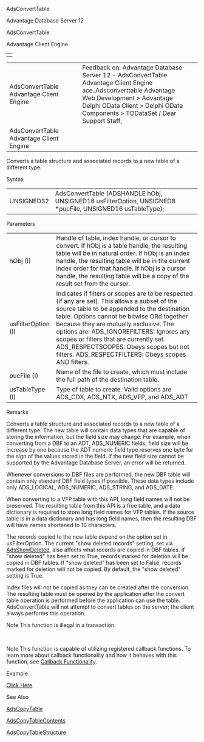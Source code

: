 AdsConvertTable




Advantage Database Server 12  

AdsConvertTable

Advantage Client Engine

|  |
| --- |
|  |

|  |  |  |  |  |
| --- | --- | --- | --- | --- |
| AdsConvertTable  Advantage Client Engine |  |  | Feedback on: Advantage Database Server 12 - AdsConvertTable Advantage Client Engine ace\_Adsconverttable Advantage Web Development > Advantage Delphi OData Client > Delphi OData Components > TODataSet / Dear Support Staff, |  |
| AdsConvertTable  Advantage Client Engine |  |  |  |  |

Converts a table structure and associated records to a new table of a different type.

Syntax

|  |  |
| --- | --- |
| UNSIGNED32 | AdsConvertTable (ADSHANDLE hObj,  UNSIGNED16 usFilterOption,  UNSIGNED8 \*pucFile,  UNSIGNED16 usTableType); |

Parameters

|  |  |
| --- | --- |
| hObj (I) | Handle of table, index handle, or cursor to convert. If hObj is a table handle, the resulting table will be in natural order. If hObj is an index handle, the resulting table will be in the current index order for that handle. If hObj is a cursor handle, the resulting table will be a copy of the result set from the cursor. |
| usFilterOption (I) | Indicates if filters or scopes are to be respected (if any are set). This allows a subset of the source table to be appended to the destination table. Options cannot be bitwise ORd together because they are mutually exclusive. The options are:  ADS\_IGNOREFILTERS: Ignores any scopes or filters that are currently set.  ADS\_RESPECTSCOPES: Obeys scopes but not filters.  ADS\_RESPECTFILTERS: Obeys scopes AND filters. |
| pucFile (I) | Name of the file to create, which must include the full path of the destination table. |
| usTableType (I) | Type of table to create. Valid options are ADS\_CDX, ADS\_NTX, ADS\_VFP, and ADS\_ADT |

Remarks

Converts a table structure and associated records to a new table of a different type. The new table will contain data types that are capable of storing the information, but the field size may change. For example, when converting from a DBF to an ADT, ADS\_NUMERIC fields, field size will be increase by one because the ADT numeric field type reserves one byte for the sign of the values stored in the field. If the new field size cannot be supported by the Advantage Database Server, an error will be returned.

Whenever conversions to DBF files are performed, the new DBF table will contain only standard DBF field types if possible. These data types include only ADS\_LOGICAL, ADS\_NUMERIC, ADS\_STRING, and ADS\_DATE.

When converting to a VFP table with this API, long field names will not be preserved. The resulting table from this API is a free table, and a data dictionary is required to store long field names for VFP tables. If the source table is in a data dictionary and has long field names, then the resulting DBF will have names shortened to 10 characters.

The records copied to the new table depend on the option set in usFilterOption. The current "show deleted records" setting, set via [AdsShowDeleted](ace_adsshowdeleted.htm), also affects what records are copied in DBF tables. If "show deleted" has been set to True, records marked for deletion will be copied in DBF tables. If "show deleted" has been set to False, records marked for deletion will not be copied. By default, the "show deleted" setting is True.

Index files will not be copied as they can be created after the conversion. The resulting table must be opened by the application after the convert table operation is performed before the application can use the table. AdsConvertTable will not attempt to convert tables on the server; the client always performs this operation.

Note This function is illegal in a transaction.

 

Note This function is capable of utilizing registered callback functions. To learn more about callback functionality and how it behaves with this function, see [Callback Functionality](master_callback_functionality.htm).

Example

[Click Here](ace_more_examples.htm#adsconverttableexample)

See Also

[AdsCopyTable](ace_adscopytable.htm)

[AdsCopyTableContents](ace_adscopytablecontents.htm)

[AdsCopyTableStructure](ace_adscopytablestructure.htm)